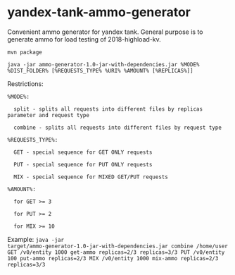 # yandex-tank-ammo-generator
Convenient ammo generator for yandex tank. General purpose is to generate ammo for load testing of 2018-highload-kv.

<code>mvn package</code>

<code>java -jar ammo-generator-1.0-jar-with-dependencies.jar %MODE% %DIST_FOLDER% [%REQUESTS_TYPE% %URI% %AMOUNT% [%REPLICAS%]]</code>

Restrictions:

    %MODE%:
    
      split - splits all requests into different files by replicas parameter and request type
      
      combine - splits all requests into different files by request type

    %REQUESTS_TYPE%:
    
      GET - special sequence for GET ONLY requests
      
      PUT - special sequence for PUT ONLY requests
      
      MIX - special sequence for MIXED GET/PUT requests

    %AMOUNT%:
  
      for GET >= 3
    
      for PUT >= 2
    
      for MIX >= 10
    
Example: <code>java -jar target/ammo-generator-1.0-jar-with-dependencies.jar combine /home/user GET /v0/entity 1000 get-ammo replicas=2/3 replicas=3/3 PUT /v0/entity 100 put-ammo replicas=2/3 MIX /v0/entity 1000 mix-ammo replicas=2/3 replicas=3/3</code>
